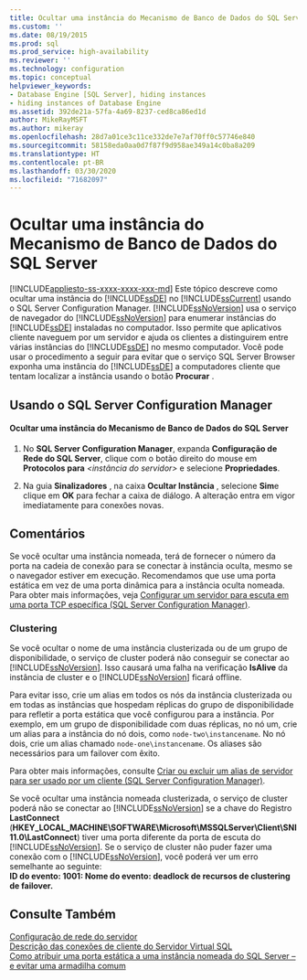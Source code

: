 ```yaml
---
title: Ocultar uma instância do Mecanismo de Banco de Dados do SQL Server | Microsoft Docs
ms.custom: ''
ms.date: 08/19/2015
ms.prod: sql
ms.prod_service: high-availability
ms.reviewer: ''
ms.technology: configuration
ms.topic: conceptual
helpviewer_keywords:
- Database Engine [SQL Server], hiding instances
- hiding instances of Database Engine
ms.assetid: 392de21a-57fa-4a69-8237-ced8ca86ed1d
author: MikeRayMSFT
ms.author: mikeray
ms.openlocfilehash: 28d7a01ce3c11ce332de7e7af70ff0c57746e840
ms.sourcegitcommit: 58158eda0aa0d7f87f9d958ae349a14c0ba8a209
ms.translationtype: HT
ms.contentlocale: pt-BR
ms.lasthandoff: 03/30/2020
ms.locfileid: "71682097"
---
```

# <a name="hide-an-instance-of-sql-server-database-engine"></a>Ocultar uma instância do Mecanismo de Banco de Dados do SQL Server
[!INCLUDE[appliesto-ss-xxxx-xxxx-xxx-md](../../includes/appliesto-ss-xxxx-xxxx-xxx-md.md)]
  Este tópico descreve como ocultar uma instância do [!INCLUDE[ssDE](../../includes/ssde-md.md)] no [!INCLUDE[ssCurrent](../../includes/sscurrent-md.md)] usando o SQL Server Configuration Manager. [!INCLUDE[ssNoVersion](../../includes/ssnoversion-md.md)] usa o serviço de navegador do [!INCLUDE[ssNoVersion](../../includes/ssnoversion-md.md)] para enumerar instâncias do [!INCLUDE[ssDE](../../includes/ssde-md.md)] instaladas no computador. Isso permite que aplicativos cliente naveguem por um servidor e ajuda os clientes a distinguirem entre várias instâncias do [!INCLUDE[ssDE](../../includes/ssde-md.md)] no mesmo computador. Você pode usar o procedimento a seguir para evitar que o serviço SQL Server Browser exponha uma instância do [!INCLUDE[ssDE](../../includes/ssde-md.md)] a computadores cliente que tentam localizar a instância usando o botão **Procurar** .  
  
##  <a name="using-sql-server-configuration-manager"></a><a name="SSMSProcedure"></a> Usando o SQL Server Configuration Manager  
  
#### <a name="to-hide-an-instance-of-the-sql-server-database-engine"></a>Ocultar uma instância do Mecanismo de Banco de Dados do SQL Server  
  
1.  No **SQL Server Configuration Manager**, expanda **Configuração de Rede do SQL Server**, clique com o botão direito do mouse em **Protocolos para** *\<instância do servidor>* e selecione **Propriedades**.  
  
2.  Na guia **Sinalizadores** , na caixa **Ocultar Instância** , selecione **Sim**e clique em **OK** para fechar a caixa de diálogo. A alteração entra em vigor imediatamente para conexões novas.  
  
## <a name="remarks"></a>Comentários  
 Se você ocultar uma instância nomeada, terá de fornecer o número da porta na cadeia de conexão para se conectar à instância oculta, mesmo se o navegador estiver em execução. Recomendamos que use uma porta estática em vez de uma porta dinâmica para a instância oculta nomeada.  
  Para obter mais informações, veja [Configurar um servidor para escuta em uma porta TCP específica &#40;SQL Server Configuration Manager&#41;](../../database-engine/configure-windows/configure-a-server-to-listen-on-a-specific-tcp-port.md).  
  
### <a name="clustering"></a>Clustering  
 Se você ocultar o nome de uma instância clusterizada ou de um grupo de disponibilidade, o serviço de cluster poderá não conseguir se conectar ao [!INCLUDE[ssNoVersion](../../includes/ssnoversion-md.md)]. Isso causará uma falha na verificação **IsAlive** da instância de cluster e o [!INCLUDE[ssNoVersion](../../includes/ssnoversion-md.md)] ficará offline. 
 
Para evitar isso, crie um alias em todos os nós da instância clusterizada ou em todas as instâncias que hospedam réplicas do grupo de disponibilidade para refletir a porta estática que você configurou para a instância.  Por exemplo, em um grupo de disponibilidade com duas réplicas, no nó um, crie um alias para a instância do nó dois, como `node-two\instancename`. No nó dois, crie um alias chamado `node-one\instancename`. Os aliases são necessários para um failover com êxito. 
 
 Para obter mais informações, consulte [Criar ou excluir um alias de servidor para ser usado por um cliente &#40;SQL Server Configuration Manager&#41;](../../database-engine/configure-windows/create-or-delete-a-server-alias-for-use-by-a-client.md).  
  
 Se você ocultar uma instância nomeada clusterizada, o serviço de cluster poderá não se conectar ao [!INCLUDE[ssNoVersion](../../includes/ssnoversion-md.md)] se a chave do Registro **LastConnect** (**HKEY_LOCAL_MACHINE\SOFTWARE\Microsoft\MSSQLServer\Client\SNI11.0\LastConnect**) tiver uma porta diferente da porta de escuta do [!INCLUDE[ssNoVersion](../../includes/ssnoversion-md.md)]. Se o serviço de cluster não puder fazer uma conexão com o [!INCLUDE[ssNoVersion](../../includes/ssnoversion-md.md)], você poderá ver um erro semelhante ao seguinte:  
**ID do evento: 1001: Nome do evento: deadlock de recursos de clustering de failover.**  
  
## <a name="see-also"></a>Consulte Também  
 [Configuração de rede do servidor](../../database-engine/configure-windows/server-network-configuration.md)   
 [Descrição das conexões de cliente do Servidor Virtual SQL](https://support.microsoft.com/kb/273673)   
 [Como atribuir uma porta estática a uma instância nomeada do SQL Server – e evitar uma armadilha comum](https://blogs.msdn.com/b/arvindsh/archive/2012/09/08/how-to-assign-a-static-port-to-a-sql-server-named-instance-and-avoid-a-common-pitfall.aspx)  
  
  
